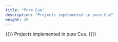 ```yaml
---
title: "Pure Cue"
description: "Projects implemented in pure Cue"
weight: 30
---
```


{{<lead>}}
Projects implemented in pure Cue.
{{</lead>}}




